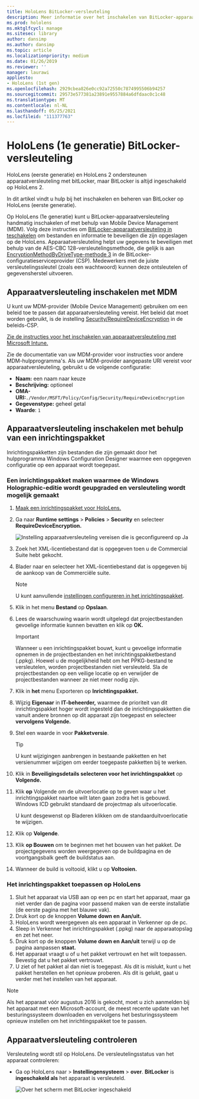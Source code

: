 ```yaml
---
title: HoloLens BitLocker-versleuteling
description: Meer informatie over het inschakelen van BitLocker-apparaatversleuteling om bestanden te beveiligen die zijn opgeslagen op uw HoloLens-mixed reality apparaten.
ms.prod: hololens
ms.mktglfcycl: manage
ms.sitesec: library
author: dansimp
ms.author: dansimp
ms.topic: article
ms.localizationpriority: medium
ms.date: 01/26/2019
ms.reviewer: ''
manager: laurawi
appliesto:
- HoloLens (1st gen)
ms.openlocfilehash: 2929cbea826e0cc92a72550c7874995506b94257
ms.sourcegitcommit: 29573e577381a23891e9557884a6dfdaac0c1c48
ms.translationtype: MT
ms.contentlocale: nl-NL
ms.lasthandoff: 05/25/2021
ms.locfileid: "111377763"
---
```

# <a name="hololens-1st-gen-bitlocker-encryption"></a>HoloLens (1e generatie) BitLocker-versleuteling

HoloLens (eerste generatie) en HoloLens 2 ondersteunen apparaatversleuteling met bitLocker, maar BitLocker is altijd ingeschakeld op HoloLens 2.

In dit artikel vindt u hulp bij het inschakelen en beheren van BitLocker op HoloLens (eerste generatie).

Op HoloLens (1e generatie) kunt u BitLocker-apparaatversleuteling handmatig inschakelen of met behulp van Mobile Device Management (MDM). Volg deze instructies om [BitLocker-apparaatversleuteling in teschakelen](https://docs.microsoft.com/windows/security/information-protection/bitlocker/bitlocker-device-encryption-overview-windows-10#bitlocker-device-encryption) om bestanden en informatie te beveiligen die zijn opgeslagen op de HoloLens. Apparaatversleuteling helpt uw gegevens te beveiligen met behulp van de AES-CBC 128-versleutelingsmethode, die gelijk is aan [EncryptionMethodByDriveType-methode 3](https://docs.microsoft.com/windows/client-management/mdm/bitlocker-csp#encryptionmethodbydrivetype) in de BitLocker-configuratieserviceprovider (CSP). Medewerkers met de juiste versleutelingssleutel (zoals een wachtwoord) kunnen deze ontsleutelen of gegevensherstel uitvoeren.

## <a name="enable-device-encryption-using-mdm"></a>Apparaatversleuteling inschakelen met MDM

U kunt uw MDM-provider (Mobile Device Management) gebruiken om een beleid toe te passen dat apparaatversleuteling vereist. Het beleid dat moet worden gebruikt, is de instelling [Security/RequireDeviceEncryption](https://docs.microsoft.com/windows/client-management/mdm/policy-csp-security#security-requiredeviceencryption) in de beleids-CSP.

[Zie de instructies voor het inschakelen van apparaatversleuteling met Microsoft Intune.](https://docs.microsoft.com/intune/compliance-policy-create-windows#windows-holographic-for-business)

Zie de documentatie van uw MDM-provider voor instructies voor andere MDM-hulpprogramma's. Als uw MDM-provider aangepaste URI vereist voor apparaatversleuteling, gebruikt u de volgende configuratie:

- **Naam:** een naam naar keuze
- **Beschrijving:** optioneel
- **OMA-URI:**`./Vendor/MSFT/Policy/Config/Security/RequireDeviceEncryption`
- **Gegevenstype:** geheel getal
- **Waarde**: `1`

## <a name="enable-device-encryption-using-a-provisioning-package"></a>Apparaatversleuteling inschakelen met behulp van een inrichtingspakket

Inrichtingspakketten zijn bestanden die zijn gemaakt door het hulpprogramma Windows Configuration Designer waarmee een opgegeven configuratie op een apparaat wordt toegepast. 

### <a name="create-a-provisioning-package-that-upgrades-the-windows-holographic-edition-and-enables-encryption"></a>Een inrichtingspakket maken waarmee de Windows Holographic-editie wordt geupgraded en versleuteling wordt mogelijk gemaakt

1. [Maak een inrichtingspakket voor HoloLens.](hololens-provisioning.md)
1. Ga naar **Runtime settings**  >  **Policies**  >  **Security** en selecteer **RequireDeviceEncryption.**

    ![Instelling apparaatversleuteling vereisen die is geconfigureerd op Ja](images/device-encryption.png)

1. Zoek het XML-licentiebestand dat is opgegeven toen u de Commercial Suite hebt gekocht.

1. Blader naar en selecteer het XML-licentiebestand dat is opgegeven bij de aankoop van de Commerciële suite.
    > [!NOTE]
    > U kunt aanvullende [instellingen configureren in het inrichtingspakket](hololens-provisioning.md).

1. Klik in het menu **Bestand** op **Opslaan**. 

1. Lees de waarschuwing waarin wordt uitgelegd dat projectbestanden gevoelige informatie kunnen bevatten en klik op **OK.**

    > [!IMPORTANT]
    > Wanneer u een inrichtingspakket bouwt, kunt u gevoelige informatie opnemen in de projectbestanden en het inrichtingspakketbestand (.ppkg). Hoewel u de mogelijkheid hebt om het PPKG-bestand te versleutelen, worden projectbestanden niet versleuteld. Sla de projectbestanden op een veilige locatie op en verwijder de projectbestanden wanneer ze niet meer nodig zijn.

1. Klik in **het** menu Exporteren op **Inrichtingspakket.**
1. Wijzig **Eigenaar** in **IT-beheerder,** waarmee de prioriteit van dit inrichtingspakket hoger wordt ingesteld dan de inrichtingspakketten die vanuit andere bronnen op dit apparaat zijn toegepast en selecteer **vervolgens Volgende.**
1. Stel een waarde in voor **Pakketversie**.

    > [!TIP]
    > U kunt wijzigingen aanbrengen in bestaande pakketten en het versienummer wijzigen om eerder toegepaste pakketten bij te werken.

1. Klik in **Beveiligingsdetails selecteren voor het inrichtingspakket** op **Volgende.**
1. Klik **op** Volgende om de uitvoerlocatie op te geven waar u het inrichtingspakket naartoe wilt laten gaan zodra het is gebouwd. Windows ICD gebruikt standaard de projectmap als uitvoerlocatie.

    U kunt desgewenst op Bladeren klikken om de standaarduitvoerlocatie te wijzigen.

1. Klik op **Volgende**.
1. Klik **op Bouwen** om te beginnen met het bouwen van het pakket. De projectgegevens worden weergegeven op de buildpagina en de voortgangsbalk geeft de buildstatus aan.
1. Wanneer de build is voltooid, klikt u op **Voltooien.**

### <a name="apply-the-provisioning-package-to-hololens"></a>Het inrichtingspakket toepassen op HoloLens

1. Sluit het apparaat via USB aan op een pc en  start het apparaat, maar ga niet verder dan de pagina voor passend maken van de eerste installatie (de eerste pagina met het blauwe vak).
1. Druk kort op de knoppen **Volume down en** **Aan/uit.**
1. HoloLens wordt weergegeven als een apparaat in Verkenner op de pc.
1. Sleep in Verkenner het inrichtingspakket (.ppkg) naar de apparaatopslag en zet het neer.
1. Druk kort op de knoppen **Volume down en** **Aan/uit** terwijl u op de pagina aanpassen **staat.**
1. Het apparaat vraagt u of u het pakket vertrouwt en het wilt toepassen. Bevestig dat u het pakket vertrouwt.
1. U ziet of het pakket al dan niet is toegepast. Als dit is mislukt, kunt u het pakket herstellen en het opnieuw proberen. Als dit is gelukt, gaat u verder met het instellen van het apparaat.

> [!NOTE]
> Als het apparaat vóór augustus 2016 is gekocht, moet u zich aanmelden bij het apparaat met een Microsoft-account, de meest recente update van het besturingssysteem downloaden en vervolgens het besturingssysteem opnieuw instellen om het inrichtingspakket toe te passen.

## <a name="verify-device-encryption"></a>Apparaatversleuteling controleren

Versleuteling wordt stil op HoloLens. De versleutelingsstatus van het apparaat controleren:

- Ga op HoloLens naar  >  **Instellingensysteem**  >  **over**. **BitLocker** is **ingeschakeld als** het apparaat is versleuteld. 

    ![Over het scherm met BitLocker ingeschakeld](images/about-encryption.png)
